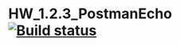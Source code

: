 # HW_1.2.3_PostmanEcho[![Build status](https://ci.appveyor.com/api/projects/status/os4gyxp1w22va4i6?svg=true)](https://ci.appveyor.com/project/Yana-Gus/hw-1-2-3-postmanecho)
